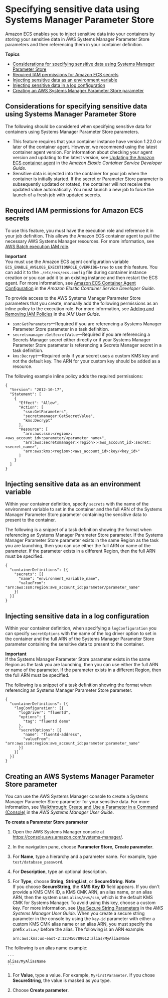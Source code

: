 # Specifying sensitive data using Systems Manager Parameter Store<a name="specifying-sensitive-data-parameters"></a>

Amazon ECS enables you to inject sensitive data into your containers by storing your sensitive data in AWS Systems Manager Parameter Store parameters and then referencing them in your container definition\.

**Topics**
+ [Considerations for specifying sensitive data using Systems Manager Parameter Store](#secrets--parameterstore-considerations)
+ [Required IAM permissions for Amazon ECS secrets](#secrets-iam-parameters)
+ [Injecting sensitive data as an environment variable](#secrets-envvar-parameters)
+ [Injecting sensitive data in a log configuration](#secrets-logconfig-parameters)
+ [Creating an AWS Systems Manager Parameter Store parameter](#secrets-create-parameter)

## Considerations for specifying sensitive data using Systems Manager Parameter Store<a name="secrets--parameterstore-considerations"></a>

The following should be considered when specifying sensitive data for containers using Systems Manager Parameter Store parameters\.
+ This feature requires that your container instance have version 1\.22\.0 or later of the container agent\. However, we recommend using the latest container agent version\. For information about checking your agent version and updating to the latest version, see [Updating the Amazon ECS container agent](https://docs.aws.amazon.com/AmazonECS/latest/developerguide/ecs-agent-update.html) in the *Amazon Elastic Container Service Developer Guide*\.
+ Sensitive data is injected into the container for your job when the container is initially started\. If the secret or Parameter Store parameter is subsequently updated or rotated, the container will not receive the updated value automatically\. You must launch a new job to force the launch of a fresh job with updated secrets\.

## Required IAM permissions for Amazon ECS secrets<a name="secrets-iam-parameters"></a>

To use this feature, you must have the execution role and reference it in your job definition\. This allows the Amazon ECS container agent to pull the necessary AWS Systems Manager resources\. For more information, see [AWS Batch execution IAM role](execution-IAM-role.md)\.

**Important**  
You must use the Amazon ECS agent configuration variable `ECS_ENABLE_AWSLOGS_EXECUTIONROLE_OVERRIDE=true` to use this feature\. You can add it to the `./etc/ecs/ecs.config` file during container instance creation or you can add it to an existing instance and then restart the ECS agent\. For more information, see [Amazon ECS Container Agent Configuration](https://docs.aws.amazon.com/AmazonECS/latest/developerguide/ecs-agent-config.html) in the *Amazon Elastic Container Service Developer Guide*\.

To provide access to the AWS Systems Manager Parameter Store parameters that you create, manually add the following permissions as an inline policy to the execution role\. For more information, see [Adding and Removing IAM Policies](https://docs.aws.amazon.com/IAM/latest/UserGuide/access_policies_manage-attach-detach.html) in the *IAM User Guide*\.
+ `ssm:GetParameters`—Required if you are referencing a Systems Manager Parameter Store parameter in a task definition\.
+ `secretsmanager:GetSecretValue`—Required if you are referencing a Secrets Manager secret either directly or if your Systems Manager Parameter Store parameter is referencing a Secrets Manager secret in a task definition\.
+ `kms:Decrypt`—Required only if your secret uses a custom KMS key and not the default key\. The ARN for your custom key should be added as a resource\.

The following example inline policy adds the required permissions:

```
{
  "Version": "2012-10-17",
  "Statement": [
    {
      "Effect": "Allow",
      "Action": [
        "ssm:GetParameters",
        "secretsmanager:GetSecretValue",
        "kms:Decrypt"
      ],
      "Resource": [
        "arn:aws:ssm:<region>:<aws_account_id>:parameter/<parameter_name>",
        "arn:aws:secretsmanager:<region>:<aws_account_id>:secret:<secret_name>",
        "arn:aws:kms:<region>:<aws_account_id>:key/<key_id>"
      ]
    }
  ]
}
```

## Injecting sensitive data as an environment variable<a name="secrets-envvar-parameters"></a>

Within your container definition, specify `secrets` with the name of the environment variable to set in the container and the full ARN of the Systems Manager Parameter Store parameter containing the sensitive data to present to the container\.

The following is a snippet of a task definition showing the format when referencing an Systems Manager Parameter Store parameter\. If the Systems Manager Parameter Store parameter exists in the same Region as the task you are launching, then you can use either the full ARN or name of the parameter\. If the parameter exists in a different Region, then the full ARN must be specified\.

```
{
  "containerDefinitions": [{
    "secrets": [{
      "name": "environment_variable_name",
      "valueFrom": "arn:aws:ssm:region:aws_account_id:parameter/parameter_name"
    }]
  }]
}
```

## Injecting sensitive data in a log configuration<a name="secrets-logconfig-parameters"></a>

Within your container definition, when specifying a `logConfiguration` you can specify `secretOptions` with the name of the log driver option to set in the container and the full ARN of the Systems Manager Parameter Store parameter containing the sensitive data to present to the container\.

**Important**  
If the Systems Manager Parameter Store parameter exists in the same Region as the task you are launching, then you can use either the full ARN or name of the parameter\. If the parameter exists in a different Region, then the full ARN must be specified\.

The following is a snippet of a task definition showing the format when referencing an Systems Manager Parameter Store parameter\.

```
{
  "containerDefinitions": [{
    "logConfiguration": [{
      "logDriver": "fluentd",
      "options": {
        "tag": "fluentd demo"
      },
      "secretOptions": [{
        "name": "fluentd-address",
        "valueFrom": "arn:aws:ssm:region:aws_account_id:parameter:parameter_name"
      }]
    }]
  }]
}
```

## Creating an AWS Systems Manager Parameter Store parameter<a name="secrets-create-parameter"></a>

You can use the AWS Systems Manager console to create a Systems Manager Parameter Store parameter for your sensitive data\. For more information, see [Walkthrough: Create and Use a Parameter in a Command \(Console\)](https://docs.aws.amazon.com/systems-manager/latest/userguide/sysman-paramstore-console.html) in the *AWS Systems Manager User Guide*\.

**To create a Parameter Store parameter**

1. Open the AWS Systems Manager console at [https://console\.aws\.amazon\.com/systems\-manager/](https://console.aws.amazon.com/systems-manager/)\.

1. In the navigation pane, choose **Parameter Store**, **Create parameter**\.

1. For **Name**, type a hierarchy and a parameter name\. For example, type `test/database_password`\.

1. For **Description**, type an optional description\.

1. For **Type**, choose **String**, **StringList**, or **SecureString**\.
**Note**  
If you choose **SecureString**, the **KMS Key ID** field appears\. If you don't provide a KMS CMK ID, a KMS CMK ARN, an alias name, or an alias ARN, then the system uses `alias/aws/ssm`, which is the default KMS CMK for Systems Manager\. To avoid using this key, choose a custom key\. For more information, see [Use Secure String Parameters](https://docs.aws.amazon.com/systems-manager/latest/userguide/sysman-paramstore-about.html) in the *AWS Systems Manager User Guide*\.
When you create a secure string parameter in the console by using the `key-id` parameter with either a custom KMS CMK alias name or an alias ARN, you must specify the prefix `alias/` before the alias\. The following is an ARN example:  

     ```
     arn:aws:kms:us-east-2:123456789012:alias/MyAliasName
     ```
The following is an alias name example:  

     ```
     alias/MyAliasName
     ```

1. For **Value**, type a value\. For example, `MyFirstParameter`\. If you chose **SecureString**, the value is masked as you type\.

1. Choose **Create parameter**\.